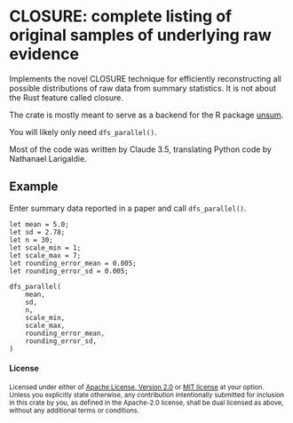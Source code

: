 # CLOSURE: complete listing of original samples of underlying raw evidence

Implements the novel CLOSURE technique for efficiently reconstructing all possible distributions of raw data from summary statistics. It is not about the Rust feature called closure.

The crate is mostly meant to serve as a backend for the R package [unsum](https://lhdjung.github.io/unsum/).

You will likely only need `dfs_parallel()`.

Most of the code was written by Claude 3.5, translating Python code by Nathanael Larigaldie.

## Example

Enter summary data reported in a paper and call `dfs_parallel()`.

```
let mean = 5.0;
let sd = 2.78;
let n = 30;
let scale_min = 1;
let scale_max = 7;
let rounding_error_mean = 0.005;
let rounding_error_sd = 0.005;

dfs_parallel(
    mean,
    sd,
    n,
    scale_min,
    scale_max,
    rounding_error_mean,
    rounding_error_sd,
)
```

#### License

<sup>
Licensed under either of <a href="LICENSE-APACHE">Apache License, Version
2.0</a> or <a href="LICENSE-MIT">MIT license</a> at your option.
</sup>

<br>

<sub>
Unless you explicitly state otherwise, any contribution intentionally submitted
for inclusion in this crate by you, as defined in the Apache-2.0 license, shall
be dual licensed as above, without any additional terms or conditions.
</sub>